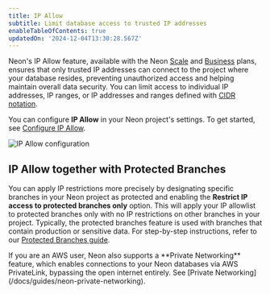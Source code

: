 ```yaml
---
title: IP Allow
subtitle: Limit database access to trusted IP addresses
enableTableOfContents: true
updatedOn: '2024-12-04T13:30:28.567Z'
---
```


Neon's IP Allow feature, available with the Neon [Scale](/docs/introduction/plans#scale) and [Business](/docs/introduction/plans#business) plans, ensures that only trusted IP addresses can connect to the project where your database resides, preventing unauthorized access and helping maintain overall data security. You can limit access to individual IP addresses, IP ranges, or IP addresses and ranges defined with [CIDR notation](/docs/reference/glossary#cidr-notation).

You can configure **IP Allow** in your Neon project's settings. To get started, see [Configure IP Allow](/docs/manage/projects#configure-ip-allow).

![IP Allow configuration](/docs/manage/ip_allow.png)

## IP Allow together with Protected Branches

You can apply IP restrictions more precisely by designating specific branches in your Neon project as protected and enabling the **Restrict IP access to protected branches only** option. This will apply your IP allowlist to protected branches only with no IP restrictions on other branches in your project. Typically, the protected branches feature is used with branches that contain production or sensitive data. For step-by-step instructions, refer to our [Protected Branches guide](/docs/guides/protected-branches).

<Admonition type="tip">
If you are an AWS user, Neon also supports a **Private Networking** feature, which enables connections to your Neon databases via AWS PrivateLink, bypassing the open internet entirely. See [Private Networking](/docs/guides/neon-private-networking).
</Admonition>
